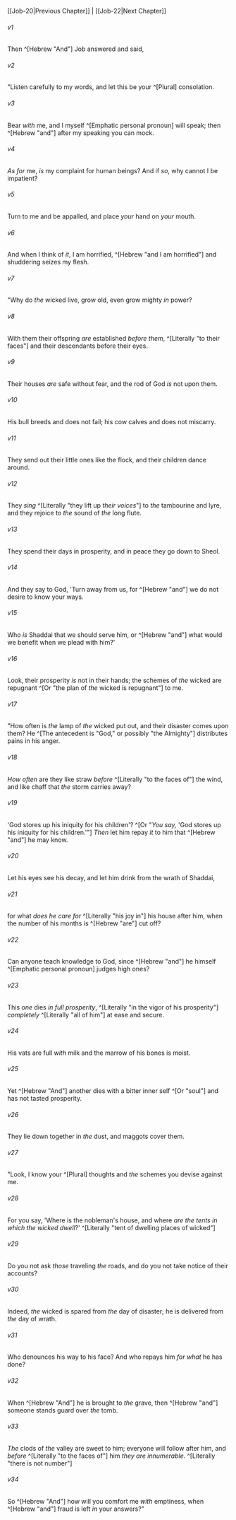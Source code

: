 ﻿---
aliases:
  - Job 21
---

[[Job-20|Previous Chapter]] | [[Job-22|Next Chapter]]

###### v1
Then ^[Hebrew "And"] Job answered and said,

###### v2
"Listen carefully to my words,
and let this be your ^[Plural] consolation.

###### v3
Bear _with_ me, and I myself ^[Emphatic personal pronoun] will speak;
then ^[Hebrew "and"] after my speaking you can mock.

###### v4
_As for_ me, _is_ my complaint for human beings?
And if _so_, why cannot I be impatient?

###### v5
Turn to me and be appalled,
and place _your_ hand on _your_ mouth.

###### v6
And when I think of _it_, I am horrified, ^[Hebrew "and I am horrified"]
and shuddering seizes my flesh.

###### v7
"Why do _the_ wicked live,
grow old, even grow mighty _in_ power?

###### v8
With them their offspring _are_ established _before them_, ^[Literally "to their faces"]
and their descendants before their eyes.

###### v9
Their houses _are_ safe without fear,
and the rod of God _is_ not upon them.

###### v10
His bull breeds and does not fail;
his cow calves and does not miscarry.

###### v11
They send out their little ones like the flock,
and their children dance around.

###### v12
They _sing_ ^[Literally "they lift up _their voices_"] to _the_ tambourine and lyre,
and they rejoice to _the_ sound of _the_ long flute.

###### v13
They spend their days in prosperity,
and in peace they go down to Sheol.

###### v14
And they say to God, 'Turn away from us,
for ^[Hebrew "and"] we do not desire to know your ways.

###### v15
Who _is_ Shaddai that we should serve him,
or ^[Hebrew "and"] what would we benefit when we plead with him?'

###### v16
Look, their prosperity _is_ not in their hands;
the schemes of _the_ wicked are repugnant ^[Or "the plan of _the_ wicked is repugnant"] to me.

###### v17
"How often is _the_ lamp of _the_ wicked put out,
and their disaster comes upon them?
He ^[The antecedent is "God," or possibly "the Almighty"] distributes pains in his anger.

###### v18
_How often_ are they like straw _before_ ^[Literally "to the faces of"] the wind,
and like chaff that _the_ storm carries away?

###### v19
'God stores up his iniquity for his children'? ^[Or "_You say,_ 'God stores up his iniquity for his children.'"]
_Then_ let him repay _it_ to him that ^[Hebrew "and"] he may know.

###### v20
Let his eyes see his decay,
and let him drink from the wrath of Shaddai,

###### v21
for what _does he care for_ ^[Literally "his joy in"] his house after him,
when the number of his months is ^[Hebrew "are"] cut off?

###### v22
Can anyone teach knowledge to God,
since ^[Hebrew "and"] he himself ^[Emphatic personal pronoun] judges high ones?

###### v23
This _one_ dies _in full prosperity_, ^[Literally "in the vigor of his prosperity"]
_completely_ ^[Literally "all of him"] at ease and secure.

###### v24
His vats are full _with_ milk
and the marrow of his bones is moist.

###### v25
Yet ^[Hebrew "And"] another dies with a bitter inner self ^[Or "soul"]
and has not tasted prosperity.

###### v26
They lie down together in _the_ dust,
and maggots cover them.

###### v27
"Look, I know your ^[Plural] thoughts
and _the_ schemes you devise against me.

###### v28
For you say, 'Where is the nobleman's house,
and where _are_ _the tents in which the wicked dwell_?' ^[Literally "tent of dwelling places of wicked"]

###### v29
Do you not ask _those_ traveling _the_ roads,
and do you not take notice of their accounts?

###### v30
Indeed, _the_ wicked is spared from _the_ day of disaster;
he is delivered from _the_ day of wrath.

###### v31
Who denounces his way to his face?
And who repays him _for what_ he has done?

###### v32
When ^[Hebrew "And"] he is brought to _the_ grave,
then ^[Hebrew "and"] someone stands guard over _the_ tomb.

###### v33
_The_ clods of _the_ valley are sweet to him;
everyone will follow after him,
and _before_ ^[Literally "to the faces of"] him _they are innumerable_. ^[Literally "there is not number"]

###### v34
So ^[Hebrew "And"] how will you comfort me _with_ emptiness,
when ^[Hebrew "and"] fraud is left _in_ your answers?"